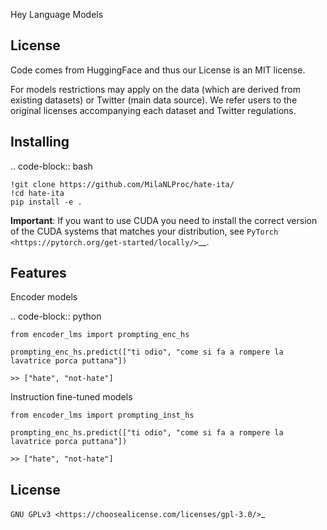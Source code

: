 Hey Language Models

License
-------

Code comes from HuggingFace and thus our License is an MIT license.

For models restrictions may apply on the data (which are derived from existing datasets) or Twitter (main data source). We refer users to the original licenses accompanying each dataset and Twitter regulations.

Installing
----------

.. code-block:: bash


    !git clone https://github.com/MilaNLProc/hate-ita/
    !cd hate-ita
    pip install -e .

**Important**: If you want to use CUDA you need to install the correct version of
the CUDA systems that matches your distribution, see `PyTorch <https://pytorch.org/get-started/locally/>`__.

Features
--------

Encoder models

.. code-block:: python


    from encoder_lms import prompting_enc_hs

    prompting_enc_hs.predict(["ti odio", "come si fa a rompere la lavatrice porca puttana"])

    >> ["hate", "not-hate"]
    
Instruction fine-tuned models

    from encoder_lms import prompting_inst_hs
  
    prompting_enc_hs.predict(["ti odio", "come si fa a rompere la lavatrice porca puttana"])

    >> ["hate", "not-hate"]

License
-------
`GNU GPLv3 <https://choosealicense.com/licenses/gpl-3.0/>`_
